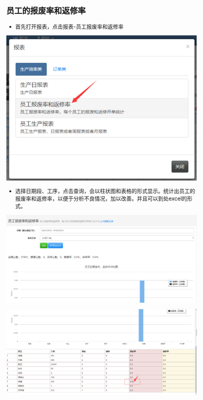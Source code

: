 ## 员工的报废率和返修率

- 首先打开报表，点击报表-员工报废率和返修率

![markdown](images/52.png)

- 选择日期段、工序，点击查询，会以柱状图和表格的形式显示。统计出员工的报废率和返修率，以便于分析不良情况，加以改善。并且可以到处excel的形式。

![markdown](images/53.png)

![markdown](images/54.png)